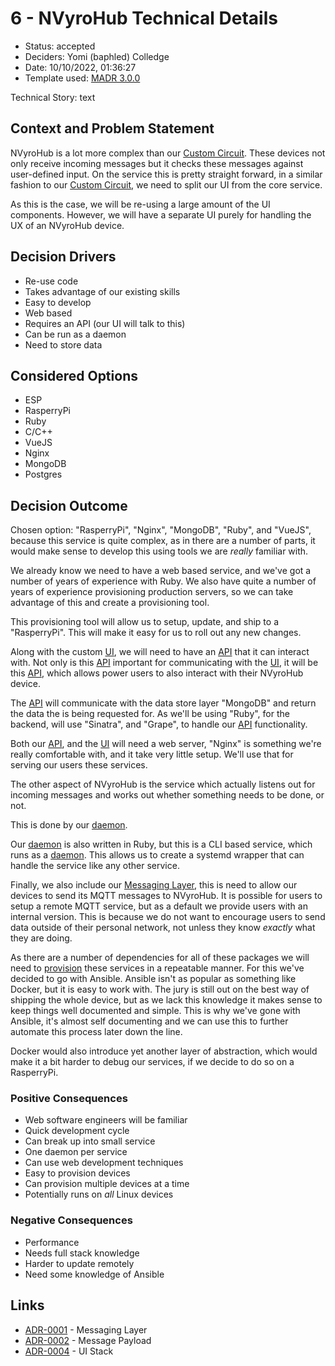 # 6 - NVyroHub Technical Details

* Status: accepted <!-- optional -->
* Deciders: Yomi (baphled) Colledge <!-- optional -->
* Date: 10/10/2022, 01:36:27 <!-- optional -->
* Template used: [MADR 3.0.0](https://adr.github.io/madr/) <!-- optional -->

Technical Story: text <!-- optional -->

## Context and Problem Statement

NVyroHub is a lot more complex than our [Custom
Circuit](0005-custom-circuit-technical-details.md). These devices not only
receive incoming messages but it checks these messages against user-defined
input. On the service this is pretty straight forward, in a similar fashion to
our [Custom Circuit](0005-custom-circuit-technical-details.md), we need to
split our UI from the core service.

As this is the case, we will be re-using a large amount of the UI components.
However, we will have a separate UI purely for handling the UX of an NVyroHub
device.

## Decision Drivers <!-- optional -->

* Re-use code
* Takes advantage of our existing skills
* Easy to develop
* Web based
* Requires an API (our UI will talk to this)
* Can be run as a daemon
* Need to store data

## Considered Options

* ESP
* RasperryPi
* Ruby
* C/C++
* VueJS
* Nginx
* MongoDB
* Postgres

## Decision Outcome

Chosen option: "RasperryPi", "Nginx", "MongoDB", "Ruby", and "VueJS", because
this service is quite complex, as in there are a number of parts, it would make
sense to develop this using tools we are _really_ familiar with.

We already know we need to have a web based service, and we've got a number of
years of experience with Ruby. We also have quite a number of years of
experience provisioning production servers, so we can take advantage of this
and create a provisioning tool.

This provisioning tool will allow us to setup, update, and ship to a
"RasperryPi". This will make it easy for us to roll out any new changes.

Along with the custom [UI](https://github.com/boodah-consulting/n-vyro-hub-ui),
we will need to have an [API](https://github.com/boodah-consulting/n-vyro-api)
that it can interact with. Not only is this
[API](https://github.com/boodah-consulting/n-vyro-api) important for
communicating with the
[UI](https://github.com/boodah-consulting/n-vyro-hub-ui), it will be this
[API](https://github.com/boodah-consulting/n-vyro-api), which allows power
users to also interact with their NVyroHub device.

The [API](https://github.com/boodah-consulting/n-vyro-api) will communicate
with the data store layer "MongoDB" and return the data the is being requested
for. As we'll be using "Ruby", for the backend, will use "Sinatra", and
"Grape", to handle our [API](https://github.com/boodah-consulting/n-vyro-api)
functionality.

Both our [API](https://github.com/boodah-consulting/n-vyro-api), and the
[UI](https://github.com/boodah-consulting/n-vyro-hub-ui) will need a web
server, "Nginx" is something we're really comfortable with, and it take very
little setup. We'll use that for serving our users these services.

The other aspect of NVyroHub is the service which actually listens out for
incoming messages and works out whether something needs to be done, or not.

This is done by our [daemon](https://github.com/boodah-consulting/n-vyro-hub).

Our [daemon](https://github.com/boodah-consulting/n-vyro-hub) is also written
in Ruby, but this is a CLI based service, which runs as a
[daemon](https://github.com/boodah-consulting/n-vyro-hub). This allows us to
create a systemd wrapper that can handle the service like any other service.

Finally, we also include our [Messaging Layer](0001-messaging-layer.md), this
is need to allow our devices to send its MQTT messages to NVyroHub. It is
possible for users to setup a remote MQTT service, but as a default we provide
users with an internal version. This is because we do not want to encourage
users to send data outside of their personal network, not unless they know
_exactly_ what they are doing.

As there are a number of dependencies for all of these packages we will need to
[provision](https://github.com/boodah-consulting/n-vyro-build) these services
in a repeatable manner. For this we've decided to go with Ansible. Ansible
isn't as popular as something like Docker, but it is easy to work with. The
jury is still out on the best way of shipping the whole device, but as we lack
this knowledge it makes sense to keep things well documented and simple. This
is why we've gone with Ansible, it's almost self documenting and we can use
this to further automate this process later down the line.

Docker would also introduce yet another layer of abstraction, which would make
it a bit harder to debug our services, if we decide to do so on a RasperryPi.

### Positive Consequences <!-- optional -->

* Web software engineers will be familiar
* Quick development cycle
* Can break up into small service
* One daemon per service
* Can use web development techniques
* Easy to provision devices
* Can provision multiple devices at a time
* Potentially runs on _all_ Linux devices

### Negative Consequences <!-- optional -->

* Performance
* Needs full stack knowledge
* Harder to update remotely
* Need some knowledge of Ansible

## Links <!-- optional -->

* [ADR-0001](0001-messaging-layer.md) - Messaging Layer
* [ADR-0002](0002-message-payload.md) - Message Payload
* [ADR-0004](0004-ui-stack.md) - UI Stack

<!-- markdownlint-disable-file MD013 -->
